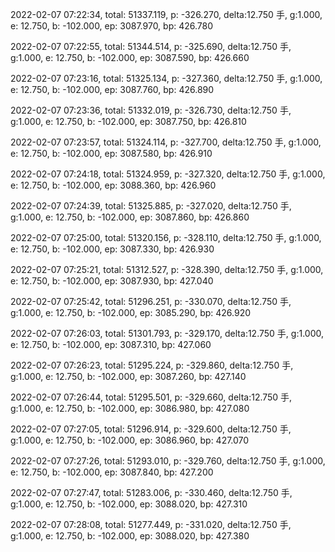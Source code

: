 2022-02-07 07:22:34, total: 51337.119, p: -326.270, delta:12.750 手, g:1.000, e: 12.750, b: -102.000, ep: 3087.970, bp: 426.780

2022-02-07 07:22:55, total: 51344.514, p: -325.690, delta:12.750 手, g:1.000, e: 12.750, b: -102.000, ep: 3087.590, bp: 426.660

2022-02-07 07:23:16, total: 51325.134, p: -327.360, delta:12.750 手, g:1.000, e: 12.750, b: -102.000, ep: 3087.760, bp: 426.890

2022-02-07 07:23:36, total: 51332.019, p: -326.730, delta:12.750 手, g:1.000, e: 12.750, b: -102.000, ep: 3087.750, bp: 426.810

2022-02-07 07:23:57, total: 51324.114, p: -327.700, delta:12.750 手, g:1.000, e: 12.750, b: -102.000, ep: 3087.580, bp: 426.910

2022-02-07 07:24:18, total: 51324.959, p: -327.320, delta:12.750 手, g:1.000, e: 12.750, b: -102.000, ep: 3088.360, bp: 426.960

2022-02-07 07:24:39, total: 51325.885, p: -327.020, delta:12.750 手, g:1.000, e: 12.750, b: -102.000, ep: 3087.860, bp: 426.860

2022-02-07 07:25:00, total: 51320.156, p: -328.110, delta:12.750 手, g:1.000, e: 12.750, b: -102.000, ep: 3087.330, bp: 426.930

2022-02-07 07:25:21, total: 51312.527, p: -328.390, delta:12.750 手, g:1.000, e: 12.750, b: -102.000, ep: 3087.930, bp: 427.040

2022-02-07 07:25:42, total: 51296.251, p: -330.070, delta:12.750 手, g:1.000, e: 12.750, b: -102.000, ep: 3085.290, bp: 426.920

2022-02-07 07:26:03, total: 51301.793, p: -329.170, delta:12.750 手, g:1.000, e: 12.750, b: -102.000, ep: 3087.310, bp: 427.060

2022-02-07 07:26:23, total: 51295.224, p: -329.860, delta:12.750 手, g:1.000, e: 12.750, b: -102.000, ep: 3087.260, bp: 427.140

2022-02-07 07:26:44, total: 51295.501, p: -329.660, delta:12.750 手, g:1.000, e: 12.750, b: -102.000, ep: 3086.980, bp: 427.080

2022-02-07 07:27:05, total: 51296.914, p: -329.600, delta:12.750 手, g:1.000, e: 12.750, b: -102.000, ep: 3086.960, bp: 427.070

2022-02-07 07:27:26, total: 51293.010, p: -329.760, delta:12.750 手, g:1.000, e: 12.750, b: -102.000, ep: 3087.840, bp: 427.200

2022-02-07 07:27:47, total: 51283.006, p: -330.460, delta:12.750 手, g:1.000, e: 12.750, b: -102.000, ep: 3088.020, bp: 427.310

2022-02-07 07:28:08, total: 51277.449, p: -331.020, delta:12.750 手, g:1.000, e: 12.750, b: -102.000, ep: 3088.020, bp: 427.380